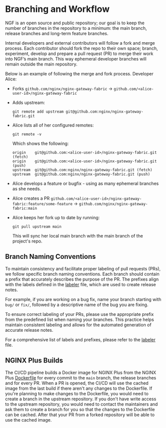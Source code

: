 # Branching and Workflow

NGF is an open source and public repository; our goal is to keep the number of branches in the repository to a minimum:
the main branch, release branches and long-term feature branches.

Internal developers and external contributors will follow a fork and merge process. Each contributor should fork the
repo to their own space; branch, experiment, develop and prepare a pull request (PR) to merge their work into NGF’s main
branch. This way ephemeral developer branches will remain outside the main repository.

Below is an example of following the merge and fork process. Developer Alice:

- Forks `github.com/nginx/nginx-gateway-fabric` → `github.com/<alice-user-id>/nginx-gateway-fabric`
- Adds upstream:

  ```shell
  git remote add upstream git@github.com:nginx/nginx-gateway-fabric.git
  ```

- Alice lists all of her configured remotes:

  ```shell
  git remote -v
  ```

  Which shows the following:

  ```text
  origin	git@github.com:<alice-user-id>/nginx-gateway-fabric.git (fetch)
  origin	git@github.com:<alice-user-id>/nginx-gateway-fabric.git (push)
  upstream	git@github.com:nginx/nginx-gateway-fabric.git (fetch)
  upstream	git@github.com:nginx/nginx-gateway-fabric.git (push)
  ```

- Alice develops a feature or bugfix - using as many ephemeral branches as she needs.
- Alice creates a
  PR `github.com/<alice-user-id>/nginx-gateway-fabric:feature/some-feature` → `github.com/nginx/nginx-gateway-fabric:main`
- Alice keeps her fork up to date by running:

  ```shell
  git pull upstream main
  ```

  This will sync her local main branch with the main branch of the project's repo.

## Branch Naming Conventions

To maintain consistency and facilitate proper labeling of pull requests (PRs), we follow specific branch naming
conventions. Each branch should contain a prefix that accurately describes the purpose of the PR. The prefixes align
with the labels defined in the [labeler](/.github/labeler.yml) file, which are used to create release notes.

For example, if you are working on a bug fix, name your branch starting with `bug/` or `fix/`, followed by a descriptive
name of the bug you are fixing.

To ensure correct labeling of your PRs, please use the appropriate prefix from the predefined list when naming your
branches. This practice helps maintain consistent labeling and allows for the automated generation of accurate release
notes.

For a comprehensive list of labels and prefixes, please refer to the [labeler](/.github/labeler.yml) file.

## NGINX Plus Builds

The CI/CD pipeline builds a Docker image for NGINX Plus from the NGINX Plus [Dockerfile](build/Dockerfile.nginxplus) for every commit to the `main` branch, the release branches and for every PR.
When a PR is opened, the CI/CD will use the cached image from the last build if there aren't any changes to the Dockerfile. If you're planning to make changes to the Dockerfile,
you would need to create a branch in the upstream repository. If you don't have write access to the upstream repository, you would need to contact the maintainers
and ask them to create a branch for you so that the changes to the Dockerfile can be cached. After that your PR from a forked repository will be able to use the cached image.
